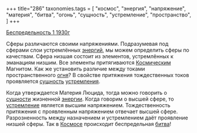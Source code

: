 +++
title="286"
taxonomies.tags = [
 "космос",
 "энергия",
 "напряжение",
 "материя",
 "битва",
 "огонь",
 "сущность",
 "устремление",
 "пространство",
]
+++

[Беспредельность 1 1930г](/agni/1930)

Сферы различаются своими напряжениями. Подразумевая под сферами слои устремлённых [энергий](/tags/энергия), мы можем определить сферы по качествам. Сфера низшая состоит из элементов, устремлённых к эманациям низшим. Все элементы притягиваются [Космическим](/tags/космос) Магнитом. Как же установить различие между токами пространственного [огня](/tags/огонь)? В свойстве притяжения тождественных токов проявляется [сущность](/tags/сущность) [устремления](/tags/устремление).   

Когда утверждается Материя Люцида, тогда можно говорить о [сущности](/tags/сущность) жизненной [энергии](/tags/энергия). Когда говорим о высшей сфере, то [устремление](/tags/устремление) является высшим напряжением. Тождественность притяжения с проявленным напряжением отвечает высшей сфере. Разрозненность между назначением и устремлением даёт проявление низшей сферы. Так в [Космосе](/tags/космос) происходит беспредельная [битва](/tags/битва)!